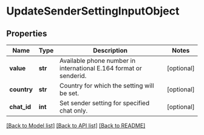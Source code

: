 # UpdateSenderSettingInputObject

## Properties
Name | Type | Description | Notes
------------ | ------------- | ------------- | -------------
**value** | **str** | Available phone number in international E.164 format or senderid. | [optional] 
**country** | **str** | Country for which the setting will be set. | [optional] 
**chat_id** | **int** | Set sender setting for specified chat only. | [optional] 

[[Back to Model list]](../README.md#documentation-for-models) [[Back to API list]](../README.md#documentation-for-api-endpoints) [[Back to README]](../README.md)


